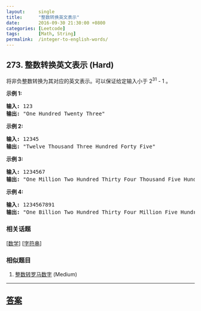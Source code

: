 ```yaml
---
layout:     single
title:      "整数转换英文表示"
date:       2016-09-30 21:30:00 +0800
categories: [Leetcode]
tags:       [Math, String]
permalink:  /integer-to-english-words/
---
```


## 273. 整数转换英文表示 (Hard)

<p>将非负整数转换为其对应的英文表示。可以保证给定输入小于&nbsp;2<sup>31</sup> - 1 。</p>

<p><strong>示例 1:</strong></p>

<pre><strong>输入:</strong> 123
<strong>输出:</strong> &quot;One Hundred Twenty Three&quot;
</pre>

<p><strong>示例 2:</strong></p>

<pre><strong>输入:</strong> 12345
<strong>输出:</strong> &quot;Twelve Thousand Three Hundred Forty Five&quot;</pre>

<p><strong>示例 3:</strong></p>

<pre><strong>输入:</strong> 1234567
<strong>输出:</strong> &quot;One Million Two Hundred Thirty Four Thousand Five Hundred Sixty Seven&quot;</pre>

<p><strong>示例 4:</strong></p>

<pre><strong>输入:</strong> 1234567891
<strong>输出:</strong> &quot;One Billion Two Hundred Thirty Four Million Five Hundred Sixty Seven Thousand Eight Hundred Ninety One&quot;</pre>

### 相关话题
  [[数学](https://github.com/openset/leetcode/tree/master/tag/math/README.md)]
  [[字符串](https://github.com/openset/leetcode/tree/master/tag/string/README.md)]

### 相似题目
  1. [整数转罗马数字](/integer-to-roman) (Medium)

---

## [答案](https://github.com/openset/leetcode/tree/master/problems/integer-to-english-words)
